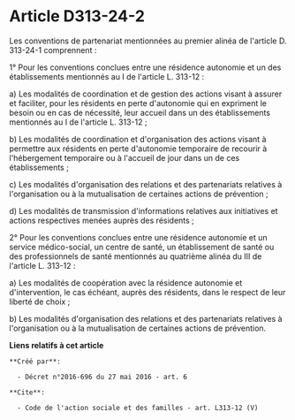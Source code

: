 # Article D313-24-2

Les conventions de partenariat mentionnées au premier alinéa de l'article D. 313-24-1 comprennent : 

1° Pour les conventions conclues entre une résidence autonomie et un des établissements mentionnés au I de l'article L.
313-12 : 

a) Les modalités de coordination et de gestion des actions visant à assurer et faciliter, pour les résidents en perte
d'autonomie qui en expriment le besoin ou en cas de nécessité, leur accueil dans un des établissements mentionnés au I de
l'article L. 313-12 ; 

b) Les modalités de coordination et d'organisation des actions visant à permettre aux résidents en perte d'autonomie
temporaire de recourir à l'hébergement temporaire ou à l'accueil de jour dans un de ces établissements ; 

c) Les modalités d'organisation des relations et des partenariats relatives à l'organisation ou à la mutualisation de
certaines actions de prévention ; 

d) Les modalités de transmission d'informations relatives aux initiatives et actions respectives menées auprès des
résidents ; 

2° Pour les conventions conclues entre une résidence autonomie et un service médico-social, un centre de santé, un
établissement de santé ou des professionnels de santé mentionnés au quatrième alinéa du III de l'article L. 313-12 : 

a) Les modalités de coopération avec la résidence autonomie et d'intervention, le cas échéant, auprès des résidents, dans le
respect de leur liberté de choix ; 

b) Les modalités d'organisation des relations et des partenariats relatives à l'organisation ou à la mutualisation de
certaines actions de prévention.

**Liens relatifs à cet article**

	**Créé par**:

	  - Décret n°2016-696 du 27 mai 2016 - art. 6

	**Cite**:

	  - Code de l'action sociale et des familles - art. L313-12 (V)
